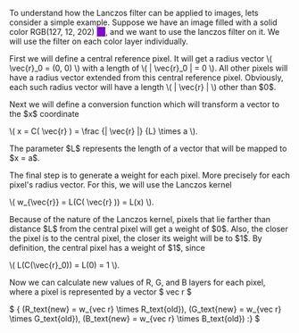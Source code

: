 To understand how the Lanczos filter can be applied to images, lets consider a
simple example. Suppose we have an image filled with a solid color
RGB(127, 12, 202)
<span style="background-color: rgb(127, 12, 202);">
&nbsp;&nbsp;&nbsp;
</span>
, and we want to use the lanczos filter on it. We will use the filter on each
color layer individually.

First we will define a central reference pixel. It will get a radius vector
\\( \vec{r}\_0 = (0, 0) \\) with a length of \\( | \vec{r}\_0 | = 0 \\). All
other pixels will have a radius vector extended from this central reference
pixel. Obviously, each such radius vector will have a length
\\( | \vec{r} | \\) other than \$0\$.

Next we will define a conversion function which will transform a vector to the
\$x\$ coordinate

\\( x = C( \vec{r} ) = \frac {| \vec{r} |} {L} \times a \\).

The parameter \$L\$ represents the length of a vector that will be mapped to
\$x = a\$.

The final step is to generate a weight for each pixel. More precisely for each
pixel's radius vector. For this, we will use the Lanczos kernel

\\( w_{\vec{r}} = L(C( \vec{r} )) = L(x) \\).

Because of the nature of the Lanczos kernel, pixels that lie farther than
distance \$L\$ from the central pixel will get a weight of \$0\$. Also, the
closer the pixel is to the central pixel, the closer its weight will be to
\$1\$. By definition, the central pixel has a weight of \$1\$, since

\\( L(C(\vec{r}_0)) = L(0) = 1 \\).

Now we can calculate new values of R, G, and B layers for each pixel, where a
pixel is represented by a vector \$ vec r \$


\$ {
  (R\_text{new} = w\_{vec r} \times R\_text{old}),
  (G\_text{new} = w\_{vec r} \times G\_text{old}),
  (B\_text{new} = w\_{vec r} \times B\_text{old})
:}
\$
